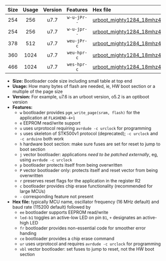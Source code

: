 |Size|Usage|Version|Features|Hex file|
|:-:|:-:|:-:|:-:|:--|
|254|256|u7.7|`w-u-jPr--`|[urboot_mighty1284_18mhz432_9600bps_led+b7_ur_vbl.hex](https://raw.githubusercontent.com/stefanrueger/urboot.hex/main/boards/mighty1284/fcpu_18mhz432/9600_bps/urboot_mighty1284_18mhz432_9600bps_led+b7_ur_vbl.hex)|
|254|256|u7.7|`w-u-jpr--`|[urboot_mighty1284_18mhz432_9600bps_led+b7_fr_ur_vbl.hex](https://raw.githubusercontent.com/stefanrueger/urboot.hex/main/boards/mighty1284/fcpu_18mhz432/9600_bps/urboot_mighty1284_18mhz432_9600bps_led+b7_fr_ur_vbl.hex)|
|378|512|u7.7|`weu-jPr-c`|[urboot_mighty1284_18mhz432_9600bps_ee_led+b7_fr_ce_ur_vbl.hex](https://raw.githubusercontent.com/stefanrueger/urboot.hex/main/boards/mighty1284/fcpu_18mhz432/9600_bps/urboot_mighty1284_18mhz432_9600bps_ee_led+b7_fr_ce_ur_vbl.hex)|
|360|1024|u7.7|`weu-hpr-c`|[urboot_mighty1284_18mhz432_9600bps_ee_led+b7_fr_ce_ur.hex](https://raw.githubusercontent.com/stefanrueger/urboot.hex/main/boards/mighty1284/fcpu_18mhz432/9600_bps/urboot_mighty1284_18mhz432_9600bps_ee_led+b7_fr_ce_ur.hex)|
|466|1024|u7.7|`wes-hpr-c`|[urboot_mighty1284_18mhz432_9600bps_ee_led+b7_fr_ce.hex](https://raw.githubusercontent.com/stefanrueger/urboot.hex/main/boards/mighty1284/fcpu_18mhz432/9600_bps/urboot_mighty1284_18mhz432_9600bps_ee_led+b7_fr_ce.hex)|

- **Size:** Bootloader code size including small table at top end
- **Usage:** How many bytes of flash are needed, ie, HW boot section or a multiple of the page size
- **Version:** For example, u7.6 is an urboot version, o5.2 is an optiboot version
- **Features:**
  + `w` bootloader provides `pgm_write_page(sram, flash)` for the application at `FLASHEND-4+1`
  + `e` EEPROM read/write support
  + `u` uses urprotocol requiring `avrdude -c urclock` for programming
  + `s` uses skeleton of STK500v1 protocol (deprecated); `-c urclock` and `-c arduino` both work
  + `h` hardware boot section: make sure fuses are set for reset to jump to boot section
  + `j` vector bootloader: applications *need to be patched externally*, eg, using `avrdude -c urclock`
  + `p` bootloader protects itself from being overwritten
  + `P` vector bootloader only: protects itself and reset vector from being overwritten
  + `r` preserves reset flags for the application in the register R2
  + `c` bootloader provides chip erase functionality (recommended for large MCUs)
  + `-` corresponding feature not present
- **Hex file:** typically MCU name, oscillator frequency (16 MHz default) and baud rate (115200 default) followed by
  + `ee` bootloader supports EEPROM read/write
  + `led-b1` toggles an active-low LED on pin `B1`, `+` designates an active-high LED
  + `fr` bootloader provides non-essential code for smoother error handing
  + `ce` bootloader provides a chip erase command
  + `ur` uses urprotocol and requires `avrdude -c urclock` for programming
  + `vbl` vector bootloader: set fuses to jump to reset, not the HW boot section
